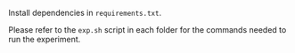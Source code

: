 Install dependencies in `requirements.txt`.

Please refer to the `exp.sh` script in each folder for the commands needed to run the experiment.